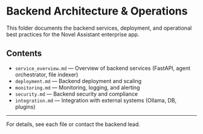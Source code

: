 # Backend Architecture & Operations

This folder documents the backend services, deployment, and operational best practices for the Novel Assistant enterprise app.

## Contents
- `service_overview.md` — Overview of backend services (FastAPI, agent orchestrator, file indexer)
- `deployment.md` — Backend deployment and scaling
- `monitoring.md` — Monitoring, logging, and alerting
- `security.md` — Backend security and compliance
- `integration.md` — Integration with external systems (Ollama, DB, plugins)

---

For details, see each file or contact the backend lead.
